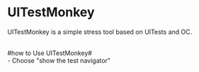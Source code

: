 UITestMonkey</br>
==
<p>UITestMonkey is a simple stress tool based on UITests and OC.</p></br>
#how to Use UITestMonkey#</br>
- Choose "show the test navigator"</br>


